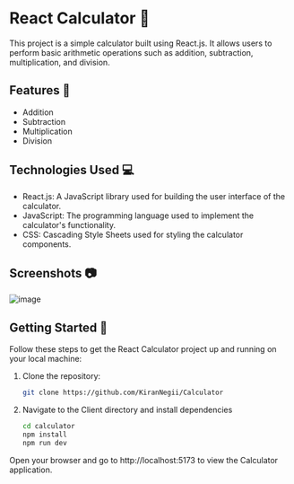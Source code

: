 # React Calculator 🧮

This project is a simple calculator built using React.js. It allows users to perform basic arithmetic operations such as addition, subtraction, multiplication, and division.

## Features 🌟

- Addition
- Subtraction
- Multiplication
- Division

## Technologies Used 💻

* React.js: A JavaScript library used for building the user interface of the calculator.
* JavaScript: The programming language used to implement the calculator's functionality.
* CSS: Cascading Style Sheets used for styling the calculator components.

## Screenshots 📷

<!-- Include screenshots of your application here -->
![image](https://github.com/KiranNegii/Calculator/assets/163193047/6c116d82-3626-4baf-ba89-1a2c82e4eabc)


## Getting Started 🚀

Follow these steps to get the React Calculator project up and running on your local machine:

1. Clone the repository:
   ```bash
   git clone https://github.com/KiranNegii/Calculator

2. Navigate to the Client directory and install dependencies
    ```bash
    cd calculator
    npm install
    npm run dev

Open your browser and go to http://localhost:5173 to view the Calculator application.
